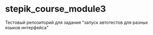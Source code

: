 # stepik_course_module3
Тестовый репозиторий для задания "запуск автотестов для разных языков интерфейса"
